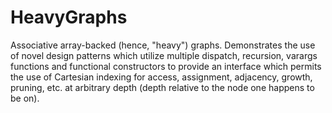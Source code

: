 # HeavyGraphs
Associative array-backed (hence, "heavy") graphs. Demonstrates the use of
novel design patterns which utilize multiple dispatch, recursion, varargs
functions and functional constructors to provide an interface which
permits the use of Cartesian indexing for access, assignment, adjacency,
growth, pruning, etc. at arbitrary depth (depth relative to the node one
happens to be on).
